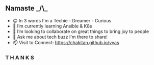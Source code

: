 ## Namaste \_/\\_
- 🙃 In 3 words I'm a Techie - Dreamer - Curious
- 🌱 I’m currently learning Ansible & K8s
- 👯 I’m looking to collaborate on great things to bring joy to people
- 💬 Ask me about tech buzz I'm there to share!
- 📫 Visit to Connect: https://chakitan.github.io/vyas

### T H A N K S
